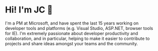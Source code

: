 # Hi! I'm JC 👋

I'm a PM at Microsoft, and have spent the last 15 years working on developer tools and platforms (e.g. Visual Studio, ASP.NET, browser tools for IE). I'm extremely passionate about developer productivity and collaboration, and in particular, helping to make it easier to contribute to projects and share ideas amongst your teams and the community.